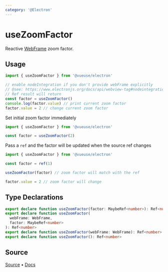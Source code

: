```yaml
---
category: '@Electron'
---
```


# useZoomFactor

Reactive [WebFrame](https://www.electronjs.org/docs/api/web-frame#webframe) zoom factor.

## Usage

```ts
import { useZoomFactor } from '@vueuse/electron'

// enable nodeIntegration if you don't provide webFrame explicitly 
// @see: https://www.electronjs.org/docs/api/webview-tag#nodeintegration
// Ref result will return
const factor = useZoomFactor()
console.log(factor.value) // print current zoom factor
factor.value = 2 // change current zoom factor
```

Set initial zoom factor immediately

```js
import { useZoomFactor } from '@vueuse/electron'

const factor = useZoomFactor(2)
```

Pass a `ref` and the factor will be updated when the source ref changes

```js
import { useZoomFactor } from '@vueuse/electron'

const factor = ref(1)

useZoomFactor(factor) // zoom factor will match with the ref

factor.value = 2 // zoom factor will change
```


<!--FOOTER_STARTS-->
## Type Declarations

```typescript
export declare function useZoomFactor(factor: MaybeRef<number>): Ref<number>
export declare function useZoomFactor(
  webFrame: WebFrame,
  factor: MaybeRef<number>
): Ref<number>
export declare function useZoomFactor(webFrame: WebFrame): Ref<number>
export declare function useZoomFactor(): Ref<number>
```

## Source

[Source](https://github.com/vueuse/vueuse/blob/main/packages/electron/useZoomFactor/index.ts) • [Docs](https://github.com/vueuse/vueuse/blob/main/packages/electron/useZoomFactor/index.md)


<!--FOOTER_ENDS-->
